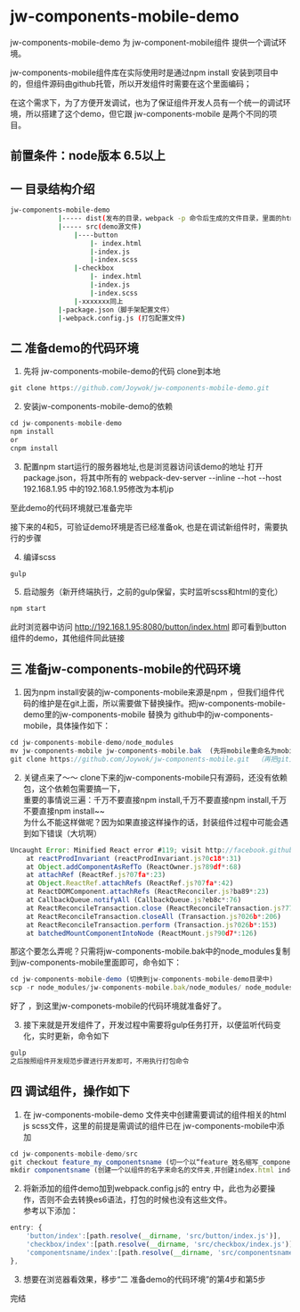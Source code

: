 # jw-components-mobile-demo




jw-components-mobile-demo 为 jw-component-mobile组件 提供一个调试环境。


jw-components-mobile组件库在实际使用时是通过npm install 安装到项目中的，但组件源码由github托管，所以开发组件时需要在这个里面编码；    

在这个需求下，为了方便开发调试，也为了保证组件开发人员有一个统一的调试环境，所以搭建了这个demo，但它跟 jw-components-mobile 是两个不同的项目。         



## 前置条件：node版本 6.5以上


## 一 目录结构介绍

```bash
jw-components-mobile-demo 
			|----- dist(发布的目录，webpack -p 命令后生成的文件目录，里面的html可双击浏览器中运行)
			|----- src(demo源文件)
				|----button
					|- index.html
					|-index.js
					|-index.scss
				|-checkbox
					|- index.html
					|-index.js
					|-index.scss
				|-xxxxxxx同上
			|-package.json（脚手架配置文件）
			|-webpack.config.js (打包配置文件)
```															



## 二 准备demo的代码环境

1. 先将 jw-components-mobile-demo的代码 clone到本地
```js
git clone https://github.com/Joywok/jw-components-mobile-demo.git
```

2. 安装jw-components-mobile-demo的依赖
```js
cd jw-components-mobile-demo
npm install
or
cnpm install
```
3. 配置npm start运行的服务器地址,也是浏览器访问该demo的地址
打开 package.json，将其中所有的 webpack-dev-server --inline --hot --host 192.168.1.95 中的192.168.1.95修改为本机ip

  至此demo的代码环境就已准备完毕

  接下来的4和5，可验证demo环境是否已经准备ok, 也是在调试新组件时，需要执行的步骤


4. 编译scss
```js
gulp
```

5. 启动服务（新开终端执行，之前的gulp保留，实时监听scss和html的变化）
```js
npm start
```

此时浏览器中访问 http://192.168.1.95:8080/button/index.html 即可看到button组件的demo，其他组件同此链接




## 三 准备jw-components-mobile的代码环境


1. 因为npm install安装的jw-components-mobile来源是npm ，但我们组件代码的维护是在git上面，所以需要做下替换操作。把jw-components-mobile-demo里的jw-components-mobile 替换为 github中的jw-components-mobile，具体操作如下：
```js
cd jw-components-mobile-demo/node_modules 
mv jw-components-mobile jw-components-mobile.bak  (先将mobile重命名为mobile.bak)
git clone https://github.com/Joywok/jw-components-mobile.git  （再把git上的mobile拿下来）
```	

2. 关键点来了～～ clone下来的jw-components-mobile只有源码，还没有依赖包，这个依赖包需要搞一下，       
重要的事情说三遍：千万不要直接npm install,千万不要直接npm install,千万不要直接npm install~~    
为什么不能这样做呢？因为如果直接这样操作的话，封装组件过程中可能会遇到如下错误（大坑啊）
```js
Uncaught Error: Minified React error #119; visit http://facebook.github.io/react/docs/error-decoder.html?invariant=119 for the full message or use the non-minified dev environment for full errors and additional helpful warnings.
    at reactProdInvariant (reactProdInvariant.js?0c18*:31)
    at Object.addComponentAsRefTo (ReactOwner.js?89df*:68)
    at attachRef (ReactRef.js?07fa*:23)
    at Object.ReactRef.attachRefs (ReactRef.js?07fa*:42)
    at ReactDOMComponent.attachRefs (ReactReconciler.js?ba89*:23)
    at CallbackQueue.notifyAll (CallbackQueue.js?eb8c*:76)
    at ReactReconcileTransaction.close (ReactReconcileTransaction.js?7781*:80)
    at ReactReconcileTransaction.closeAll (Transaction.js?026b*:206)
    at ReactReconcileTransaction.perform (Transaction.js?026b*:153)
    at batchedMountComponentIntoNode (ReactMount.js?90d7*:126)
```
那这个要怎么弄呢？只需将jw-components-mobile.bak中的node_modules复制到jw-components-mobile里面即可，命令如下：
```js
cd jw-components-mobile-demo (切换到jw-components-mobile-demo目录中)
scp -r node_modules/jw-components-mobile.bak/node_modules/ node_modules/jw-components-mobile/node_modules
```	

好了 ，到这里jw-componets-mobile的代码环境就准备好了。


3. 接下来就是开发组件了，开发过程中需要将gulp任务打开，以便监听代码变化，实时更新，命令如下
```js
gulp
之后按照组件开发规范步骤进行开发即可，不用执行打包命令
```

## 四 调试组件，操作如下  
1. 在 jw-components-mobile-demo 文件夹中创建需要调试的组件相关的html js scss文件，这里的前提是需调试的组件已在 jw-components-mobile中添加
```js
cd jw-components-mobile-demo/src 
git checkout feature_my_componentsname (切一个以“feature_姓名缩写_componentsname” 格式命名的新分支)
mkdir componentsname (创建一个以组件的名字来命名的文件夹,并创建index.html index.js index.scss文件，就可以引用组件并调试了)
```
2. 将新添加的组件demo加到webpack.config.js的 entry 中，此也为必要操作，否则不会去转换es6语法，打包的时候也没有这些文件。   
参考以下添加： 
```js
entry: {
	'button/index':[path.resolve(__dirname, 'src/button/index.js')],
	'checkbox/index':[path.resolve(__dirname, 'src/checkbox/index.js')],
	'componentsname/index':[path.resolve(__dirname, 'src/componentsname/index.js')]
},
```
3. 想要在浏览器看效果，移步“二 准备demo的代码环境”的第4步和第5步


完结
	




